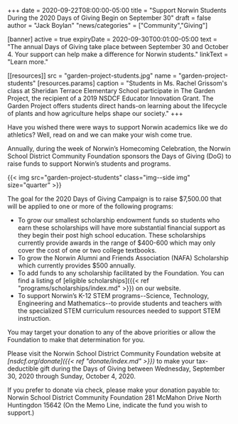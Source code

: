 +++
date = 2020-09-22T08:00:00-05:00
title = "Support Norwin Students During the 2020 Days of Giving Begin on September 30"
draft = false
author = "Jack Boylan"
"news/categories" = ["Community","Giving"]

[banner]
 active     = true
 expiryDate = 2020-09-30T00:01:00-05:00
 text       = "The annual Days of Giving take place between September 30 and October 4. Your support can help make a difference for Norwin students."
 linkText   = "Learn more."
 
 [[resources]]
   src = "garden-project-students.jpg"
   name = "garden-project-students"
   [resources.params]
     caption = "Students in Ms. Rachel Grissom's class at Sheridan Terrace Elementary School participate in The Garden Project, the recipient of a 2019 NSDCF Educator Innovation Grant. The Garden Project offers students direct hands-on learning about the lifecycle of plants and how agriculture helps shape our society."
+++

Have you wished there were ways to support Norwin academics like we do athletics?  Well, read on and we can make your wish come true.

Annually, during the week of Norwin’s Homecoming Celebration, the Norwin School District Community Foundation sponsors the Days of Giving (DoG) to raise funds to support Norwin’s students and programs.<!--more-->

{{< img src="garden-project-students" class="img--side img" size="quarter" >}}

The goal for the 2020 Days of Giving Campaign is to raise $7,500.00 that will be applied to one or more of the following programs:

* To grow our smallest scholarship endowment funds so students who earn these scholarships will have more substantial financial support as they begin their post high school education.  These scholarships currently provide awards in the range of $400-600 which may only cover the cost of one or two college textbooks.
* To grow the Norwin Alumni and Friends Association (NAFA) Scholarship which currently provides $500 annually.  
* To add funds to any scholarship facilitated by the Foundation.  You can find a listing of [eligible scholarships]({{< ref "programs/scholarships/index.md" >}}) on our website.
* To support Norwin’s K-12 STEM programs--Science, Technology, Engineering and Mathematics--to provide students and teachers with the specialized STEM curriculum resources needed to support STEM instruction.

You may target your donation to any of the above priorities or allow the Foundation to make that determination for you.

Please visit the Norwin School District Community Foundation website at *[nsdcf.org/donate]({{< ref "donate/index.md" >}})* to make your tax-deductible gift during the Days of Giving between Wednesday, September 30, 2020 through Sunday, October 4, 2020.

If you prefer to donate via check, please make your donation payable to:  Norwin School District Community Foundation 281 McMahon Drive North Huntingdon 15642 (On the Memo Line, indicate the fund you wish to support.)
